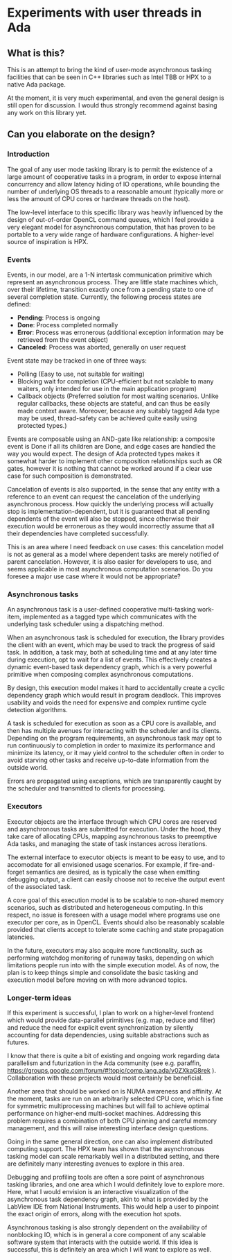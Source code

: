 # Experiments with user threads in Ada

## What is this?

This is an attempt to bring the kind of user-mode asynchronous tasking facilities that can be seen in C++
libraries such as Intel TBB or HPX to a native Ada package.

At the moment, it is very much experimental, and even the general design is still open for discussion. I would
thus strongly recommend against basing any work on this library yet.


## Can you elaborate on the design?

### Introduction

The goal of any user mode tasking library is to permit the existence of a large amount of cooperative tasks in
a program, in order to expose internal concurrency and allow latency hiding of IO operations, while bounding
the number of underlying OS threads to a reasonable amount (typically more or less the amount of CPU cores or
hardware threads on the host).

The low-level interface to this specific library was heavily influenced by the design of out-of-order OpenCL
command queues, which I feel provide a very elegant model for asynchronous computation, that has proven to be
portable to a very wide range of hardware configurations. A higher-level source of inspiration is HPX.

### Events

Events, in our model, are a 1-N intertask communication primitive which represent an asynchronous process.
They are little state machines which, over their lifetime, transition exactly once from a pending state to one
of several completion state. Currently, the following process states are defined:

- **Pending**: Process is ongoing
- **Done**: Process completed normally
- **Error**: Process was erronerous (additional exception information may be retrieved from the event object)
- **Canceled**: Process was aborted, generally on user request

Event state may be tracked in one of three ways:

- Polling (Easy to use, not suitable for waiting)
- Blocking wait for completion (CPU-efficient but not scalable to many waiters, only intended for use in the
  main application program)
- Callback objects (Preferred solution for most waiting scenarios. Unlike regular callbacks, these objects are
  stateful, and can thus be easily made context aware. Moreover, because any suitably tagged Ada type may be
  used, thread-safety can be achieved quite easily using protected types.)

Events are composable using an AND-gate like relationship: a composite event is Done if all its children are
Done, and edge cases are handled the way you would expect. The design of Ada protected types makes it
somewhat harder to implement other composition relationships such as OR gates, however it is nothing that
cannot be worked around if a clear use case for such composition is demonstrated.

Cancelation of events is also supported, in the sense that any entity with a reference to an event can request
the cancelation of the underlying asynchronous process. How quickly the underlying process will actually stop
is implementation-dependent, but it is guaranteed that all pending dependents of the event will also be
stopped, since otherwise their execution would be erronerous as they would incorrectly assume that all their
dependencies have completed successfully.

This is an area where I need feedback on use cases: this cancelation model is not as general as a model where
dependent tasks are merely notified of parent cancelation. However, it is also easier for developers to use,
and seems applicable in most asynchronous computation scenarios. Do you foresee a major use case where it
would not be appropriate?

### Asynchronous tasks

An asynchronous task is a user-defined cooperative multi-tasking work-item, implemented as a tagged type which
communicates with the underlying task scheduler using a dispatching method.

When an asynchronous task is scheduled for execution, the library provides the client with an event, which may
be used to track the progress of said task. In addition, a task may, both at scheduling time and at any later
time during execution, opt to wait for a list of events. This effectively creates a dynamic event-based task
dependency graph, which is a very powerful primitive when composing complex asynchronous computations.

By design, this execution model makes it hard to accidentally create a cyclic dependency graph which would
result in program deadlock. This improves usability and voids the need for expensive and complex runtime cycle
detection algorithms.

A task is scheduled for execution as soon as a CPU core is available, and then has multiple avenues for
interacting with the scheduler and its clients. Depending on the program requirements, an asynchronous task
may opt to run continuously to completion in order to maximize its performance and minimize its latency, or it
may yield control to the scheduler often in order to avoid starving other tasks and receive up-to-date
information from the outside world.

Errors are propagated using exceptions, which are transparently caught by the scheduler and transmitted
to clients for processing.

### Executors

Executor objects are the interface through which CPU cores are reserved and asynchronous tasks are submitted
for execution. Under the hood, they take care of allocating CPUs, mapping asynchronous tasks to preemptive
Ada tasks, and managing the state of task instances across iterations.

The external interface to executor objects is meant to be easy to use, and to accomodate for all envisioned
usage scenarios. For example, if fire-and-forget semantics are desired, as is typically the case when emitting
debugging output, a client can easily choose not to receive the output event of the associated task.

A core goal of this execution model is to be scalable to non-shared memory scenarios, such as distributed
and heterogeneous computing. In this respect, no issue is foreseen with a usage model where programs use one
executor per core, as in OpenCL. Events should also be reasonably scalable provided that clients accept to
tolerate some caching and state propagation latencies.

In the future, executors may also acquire more functionality, such as performing watchdog monitoring of
runaway tasks, depending on which limitations people run into with the simple execution model. As of now, the
plan is to keep things simple and consolidate the basic tasking and execution model before moving on with more
advanced topics.

### Longer-term ideas

If this experiment is successful, I plan to work on a higher-level frontend which would provide data-parallel
primitives (e.g. map, reduce and filter) and reduce the need for explicit event synchronization by silently
accounting for data dependencies, using suitable abstractions such as futures.

I know that there is quite a bit of existing and ongoing work regarding data parallelism and futurization in
the Ada community (see e.g. paraffin, https://groups.google.com/forum/#!topic/comp.lang.ada/v0ZXkaG8rek ).
Collaboration with these projects would most certainly be beneficial.

Another area that should be worked on is NUMA awareness and affinity. At the moment, tasks are run on an
arbitrarily selected CPU core, which is fine for symmetric multiprocessing machines but will fail to achieve
optimal performance on higher-end multi-socket machines. Addressing this problem requires a combination of
both CPU pinning and careful memory management, and this will raise interesting interface design questions.

Going in the same general direction, one can also implement distributed computing support. The HPX team has
shown that the asynchronous tasking model can scale remarkably well in a distributed setting, and there are
definitely many interesting avenues to explore in this area.

Debugging and profiling tools are often a sore point of asynchronous tasking libraries, and one area which I
would definitely love to explore more. Here, what I would envision is an interactive visualization of the
asynchronous task dependency graph, akin to what is provided by the LabView IDE from National Instruments.
This would help a user to pinpoint the exact origin of errors, along with the execution hot spots.

Asynchronous tasking is also strongly dependent on the availability of nonblocking IO, which is in general a
core component of any scalable software system that interacts with the outside world. If this idea is
successful, this is definitely an area which I will want to explore as well.
